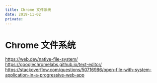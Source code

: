 ```yaml
---
title: Chrome 文件系统
date: 2019-11-02
private: 
---
```

# Chrome 文件系统
https://web.dev/native-file-system/
https://googlechromelabs.github.io/text-editor/
https://stackoverflow.com/questions/50716986/open-file-with-system-application-in-a-progressive-web-app